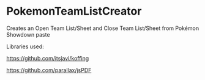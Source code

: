 # PokemonTeamListCreator
Creates an Open Team List/Sheet and Close Team List/Sheet from Pokémon Showdown paste

Libraries used:

https://github.com/itsjavi/koffing


https://github.com/parallax/jsPDF
